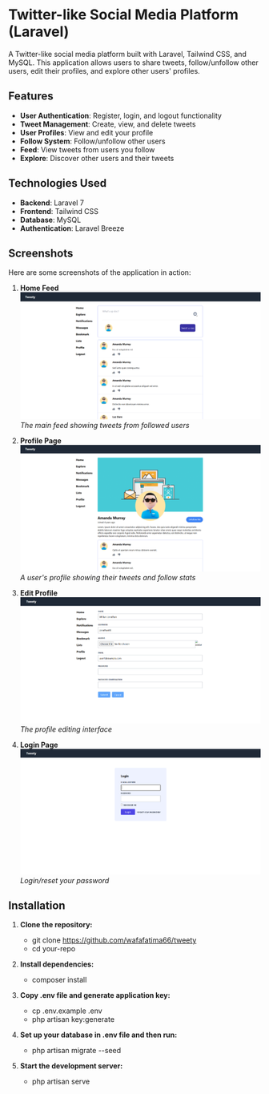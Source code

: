 # Twitter-like Social Media Platform (Laravel)

A Twitter-like social media platform built with Laravel, Tailwind CSS, and MySQL. This application allows users to share tweets, follow/unfollow other users, edit their profiles, and explore other users' profiles.

## Features

- **User Authentication**: Register, login, and logout functionality
- **Tweet Management**: Create, view, and delete tweets
- **User Profiles**: View and edit your profile
- **Follow System**: Follow/unfollow other users
- **Feed**: View tweets from users you follow
- **Explore**: Discover other users and their tweets

## Technologies Used

- **Backend**: Laravel 7
- **Frontend**: Tailwind CSS
- **Database**: MySQL
- **Authentication**: Laravel Breeze

## Screenshots

Here are some screenshots of the application in action:

1. **Home Feed**  
   ![Home Feed](/public/images/1.png)  
   *The main feed showing tweets from followed users*

2. **Profile Page**  
   ![Profile Page](/public/images/2.png)  
   *A user's profile showing their tweets and follow stats*

3. **Edit Profile**  
   ![Edit Profile](/public/images/3.png)  
   *The profile editing interface*

4. **Login Page**  
   ![Explore Page](/public/images/4.png)  
   *Login/reset your password*

## Installation
1. **Clone the repository:**
   - git clone https://github.com/wafafatima66/tweety
   - cd your-repo
     
2. **Install dependencies:**
    - composer install
   
4. **Copy .env file and generate application key:**
    - cp .env.example .env
    - php artisan key:generate
      
5. **Set up your database in .env file and then run:**
    - php artisan migrate --seed
      
6. **Start the development server:**
   - php artisan serve
